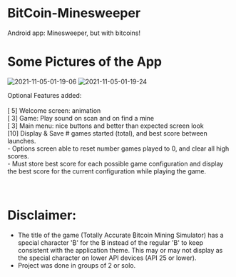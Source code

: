 # BitCoin-Minesweeper

Android app: Minesweeper, but with bitcoins! <br/>

# Some Pictures of the App
![2021-11-05-01-19-06](https://user-images.githubusercontent.com/38903775/140480070-74e5f17c-2650-40e6-8617-57d583bd4eaa.png)
![2021-11-05-01-19-24](https://user-images.githubusercontent.com/38903775/140480074-971d8eb3-7760-46e7-9cc1-8fb9cc4886a9.png)


Optional Features added: <br/><br/>
[ 5] Welcome screen: animation  <br/>
[ 3] Game: Play sound on scan and on find a mine <br/>
[ 3] Main menu: nice buttons and better than expected screen look<br/>
[10] Display & Save # games started (total), and best score between launches.<br/>
	     - Options screen able to reset number games played to 0, and clear all high scores.<br/>
	     - Must store best score for each possible game configuration and display<br/>
	       the best score for the current configuration while playing the game.<br/>
<br/><br/>
# Disclaimer:
- The title of the game (Totally Accurate ₿itcoin Mining Simulator) has a special character '₿' for the B instead of the regular 'B'
  to keep consistent with the application theme. This may or may not display as the special character on lower API devices (API 25 or lower).
- Project was done in groups of 2 or solo. 




